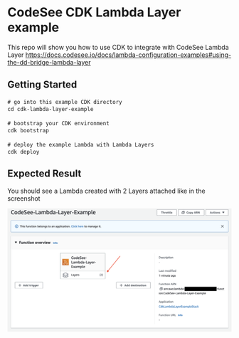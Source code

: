 # CodeSee CDK Lambda Layer example

This repo will show you how to use CDK to integrate with CodeSee Lambda Layer
https://docs.codesee.io/docs/lambda-configuration-examples#using-the-dd-bridge-lambda-layer


## Getting Started

```
# go into this example CDK directory
cd cdk-lambda-layer-example

# bootstrap your CDK environment
cdk bootstrap

# deploy the example Lambda with Lambda Layers
cdk deploy
```

## Expected Result

You should see a Lambda created with 2 Layers attached like in the screenshot

![layers](docs/lambda-layers.png)
